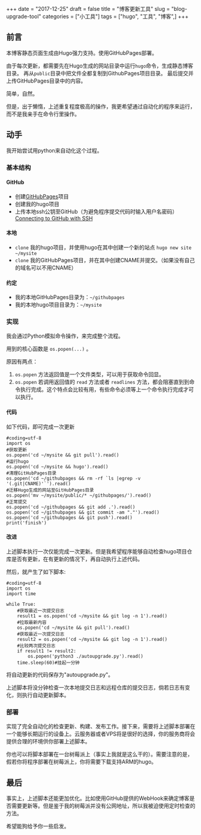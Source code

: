 +++
date = "2017-12-25"
draft = false
title = "博客更新工具"
slug = "blog-upgrade-tool"
categories = ["小工具"]
tags = ["hugo", "工具", "博客",]
+++

## 前言

本博客静态页面生成由Hugo强力支持。使用GitHubPages部署。
  
由于每次更新，都需要先在Hugo生成的网站目录中运行`hugo`命令，生成静态博客目录。
再从`public`目录中把文件全都复制到GithubPages项目目录。
最后提交并上传GitHubPages目录中的内容。
  
简单，自然。

但是，出于懒惰，上述重复程度极高的操作，我更希望通过自动化的程序来运行，而不是我亲手在命令行里操作。

## 动手

我开始尝试用python来自动化这个过程。

### 基本结构

#### GitHub
- 创建[GitHubPages](https://pages.github.com/)项目
- 创建我的hugo项目
- 上传本地ssh公钥至GitHub（为避免程序提交代码时输入用户名密码）[Connecting to GitHub with SSH](https://help.github.com/articles/connecting-to-github-with-ssh/)

#### 本地
- `clone` 我的hugo项目，并使用hugo在其中创建一个新的站点 `hugo new site ~/mysite`
- `clone` 我的GitHubPages项目，并在其中创建CNAME并提交。（如果没有自己的域名可以不用CNAME）

#### 约定
- 我的本地GitHubPages目录为：`~/githubpages`
- 我的本地hugo项目目录为：`~/mysite`

### 实现

我会通过Python模拟命令操作，来完成整个流程。
  
用到的核心函数是 `os.popen(...)` 。

原因有两点：

1. `os.popen` 方法返回值是一个文件类型，可以用于获取命令回显。
2. `os.popen` 若调用返回值的 `read` 方法或者 `readlines` 方法，都会阻塞直到到命令执行完成。这个特点会比较有用，有些命令必须等上一个命令执行完成才可以执行。

#### 代码
如下代码，即可完成一次更新

```
#coding=utf-8
import os
#获取更新
os.popen('cd ~/mysite && git pull').read()
#运行hugo
os.popen('cd ~/mysite && hugo').read()
#清理GitHubPages目录
os.popen('cd ~/githubpages && rm -rf `ls |egrep -v '(.git|CNAME)'`').read()
#迁移Hugo生成的网站至GitHubPages目录
os.popen('mv ~/mysite/public/* ~/githubpages/').read()
#正常提交
os.popen('cd ~/githubpages && git add .').read()
os.popen('cd ~/githubpages && git commit -am "."').read()
os.popen('cd ~/githubpages && git push').read()
print('finish')
```

#### 改进
上述脚本执行一次仅能完成一次更新。但是我希望程序能够自动检查hugo项目仓库是否有更新，在有更新的情况下，再自动执行上述代码。

然后，就产生了如下脚本:
```
#coding=utf-8
import os
import time

while True:
    #获取最近一次提交日志
    result1 = os.popen('cd ~/mysite && git log -n 1').read()
    #拉取最新内容
    os.popen('cd ~/mysite && git pull').read()
    #获取最近一次提交日志
    result2 = os.popen('cd ~/mysite && git log -n 1').read()
    #比较两次提交日志
    if result1 != result2:
        os.popen('python3 ./autoupgrade.py').read()
    time.sleep(60)#挂起一分钟
```
将自动更新的代码保存为"autoupgrade.py"。

上述脚本将没分钟检查一次本地提交日志和远程仓库的提交日志，倘若日志有变化，则执行自动更新脚本。

### 部署
实现了完全自动化的检查更新、构建、发布工作。接下来，需要将上述脚本部署在一个能够长期运行的设备上。云服务器或者VPS将是很好的选择，你的服务商将会提供合理的环境供你部署上述脚本。

你也可以将脚本部署在一台树莓派上（事实上我就是这么干的）。需要注意的是，假若你将程序部署在树莓派上，你将需要下载支持ARM的hugo。

## 最后

事实上，上述脚本还能更加优化。比如使用GitHub提供的WebHook来确定博客是否需要更新等。但是鉴于我的树莓派并没有公网地址，所以我被迫使用定时检查的方法。

希望能狗给予你一些启发。



